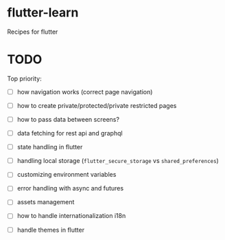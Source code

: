 # flutter-learn
Recipes for flutter


# TODO

Top priority:
- [ ] how navigation works (correct page navigation)
- [ ] how to create private/protected/private restricted pages
- [ ] how to pass data between screens?
- [ ] data fetching for rest api and graphql
- [ ] state handling in flutter
- [ ] handling local storage (`flutter_secure_storage` vs `shared_preferences`)
- [ ] customizing environment variables
- [ ] error handling with async and futures


- [ ] assets management
- [ ] how to handle internationalization i18n
- [ ] handle themes in flutter
